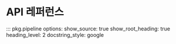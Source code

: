 # API 레퍼런스

::: pkg.pipeline
    options:
      show_source: true
      show_root_heading: true
      heading_level: 2
      docstring_style: google
